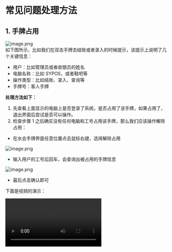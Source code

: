 # 常见问题处理方法
## 1. 手牌占用
![image.png](https://wiki-cdsoft.oss-cn-hangzhou.aliyuncs.com/1704765338550-aaef57d9-87c0-4e3e-978a-b99907436bd7.png)<br />如下图所示，比如我们在双击手牌去结账或者录入的时候提示，该提示上说明了几个关键信息：

- 用户：比如管理员或者收银员的姓名
- 电脑名称：比如 SYPOS，或者鞋吧等
- 操作类型：比如结账、录入、查询等
- 手牌号：客人手牌

**处理方法如下：**

1. 先查看上面显示的电脑上是否登录了系统，是否占用了该手牌，如果占用了，退出界面后尝试是否可以操作。
2. 检查步骤 1 之后确实没有任何电脑和工号占用该手牌，那么我们应该操作解除占用：
- 在水会手牌界面任意位置点击鼠标右键，选择解除占用

![image.png](https://wiki-cdsoft.oss-cn-hangzhou.aliyuncs.com/1704765707453-92d5182f-1d2f-43ed-a2a6-b240c2a9ad68.png)

- 输入用户的工号后回车，会查询出被占用的手牌信息

![image.png](https://wiki-cdsoft.oss-cn-hangzhou.aliyuncs.com/1704765856088-a3c39dc7-4922-455f-9c0d-35fad16ba502.png)

- 最后点击确认即可

下面是视频的演示：

<video src="https://wiki-cdsoft.oss-cn-hangzhou.aliyuncs.com/vitepress/demo.mp4" controls="controls"></video>
